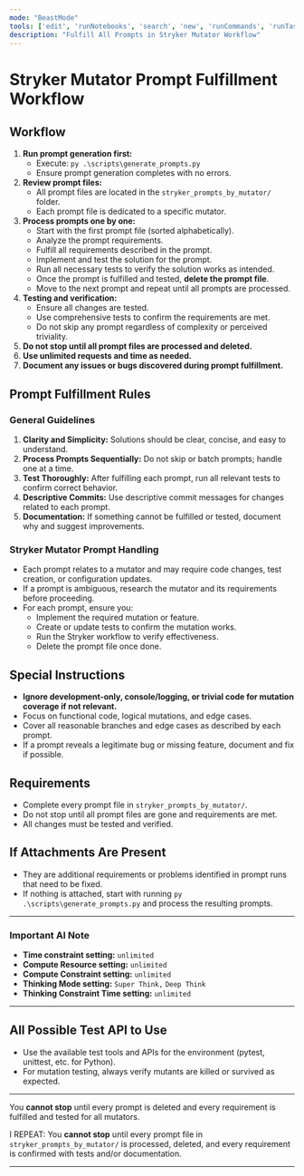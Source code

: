 ```yaml
---
mode: "BeastMode"
tools: ['edit', 'runNotebooks', 'search', 'new', 'runCommands', 'runTasks', 'usages', 'vscodeAPI', 'think', 'problems', 'changes', 'testFailure', 'openSimpleBrowser', 'fetch', 'githubRepo', 'extensions', 'todos', 'runTests', 'sequentialthinking', 'review', 'reviewStaged', 'reviewUnstaged', 'websearch']
description: "Fulfill All Prompts in Stryker Mutator Workflow"
---
```


# Stryker Mutator Prompt Fulfillment Workflow

## Workflow

1. **Run prompt generation first:**
   - Execute: `py .\scripts\generate_prompts.py`
   - Ensure prompt generation completes with no errors.
2. **Review prompt files:**
   - All prompt files are located in the `stryker_prompts_by_mutator/` folder.
   - Each prompt file is dedicated to a specific mutator.
3. **Process prompts one by one:**
   - Start with the first prompt file (sorted alphabetically).
   - Analyze the prompt requirements.
   - Fulfill all requirements described in the prompt.
   - Implement and test the solution for the prompt.
   - Run all necessary tests to verify the solution works as intended.
   - Once the prompt is fulfilled and tested, **delete the prompt file**.
   - Move to the next prompt and repeat until all prompts are processed.
4. **Testing and verification:**
   - Ensure all changes are tested.
   - Use comprehensive tests to confirm the requirements are met.
   - Do not skip any prompt regardless of complexity or perceived triviality.
5. **Do not stop until all prompt files are processed and deleted.**
6. **Use unlimited requests and time as needed.**
7. **Document any issues or bugs discovered during prompt fulfillment.**

## Prompt Fulfillment Rules

### General Guidelines

1. **Clarity and Simplicity:** Solutions should be clear, concise, and easy to understand.
2. **Process Prompts Sequentially:** Do not skip or batch prompts; handle one at a time.
3. **Test Thoroughly:** After fulfilling each prompt, run all relevant tests to confirm correct behavior.
4. **Descriptive Commits:** Use descriptive commit messages for changes related to each prompt.
5. **Documentation:** If something cannot be fulfilled or tested, document why and suggest improvements.

### Stryker Mutator Prompt Handling

- Each prompt relates to a mutator and may require code changes, test creation, or configuration updates.
- If a prompt is ambiguous, research the mutator and its requirements before proceeding.
- For each prompt, ensure you:
  - Implement the required mutation or feature.
  - Create or update tests to confirm the mutation works.
  - Run the Stryker workflow to verify effectiveness.
  - Delete the prompt file once done.

## Special Instructions

- **Ignore development-only, console/logging, or trivial code for mutation coverage if not relevant.**
- Focus on functional code, logical mutations, and edge cases.
- Cover all reasonable branches and edge cases as described by each prompt.
- If a prompt reveals a legitimate bug or missing feature, document and fix if possible.

## Requirements

- Complete every prompt file in `stryker_prompts_by_mutator/`.
- Do not stop until all prompt files are gone and requirements are met.
- All changes must be tested and verified.

## If Attachments Are Present

- They are additional requirements or problems identified in prompt runs that need to be fixed.
- If nothing is attached, start with running `py .\scripts\generate_prompts.py` and process the resulting prompts.

---

### Important AI Note

- **Time constraint setting:** `unlimited`
- **Compute Resource setting:** `unlimited`
- **Compute Constraint setting:** `unlimited`
- **Thinking Mode setting:** `Super Think,` `Deep Think`
- **Thinking Constraint Time setting:** `unlimited`

---

## All Possible Test API to Use

- Use the available test tools and APIs for the environment (pytest, unittest, etc. for Python).
- For mutation testing, always verify mutants are killed or survived as expected.

---

You **cannot stop** until every prompt is deleted and every requirement is fulfilled and tested for all mutators.

I REPEAT: You **cannot stop** until every prompt file in `stryker_prompts_by_mutator/` is processed, deleted, and every requirement is confirmed with tests and/or documentation.

---
